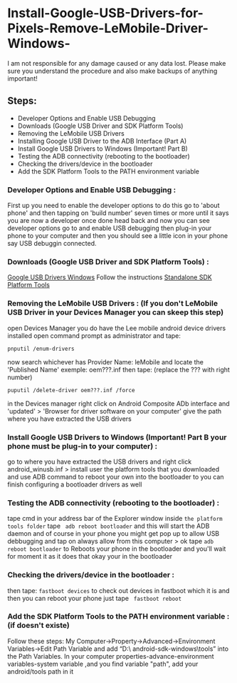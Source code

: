 # Install-Google-USB-Drivers-for-Pixels-Remove-LeMobile-Driver-Windows-
 I am not responsible for any damage caused or any data lost. Please make sure you understand the procedure and also make backups of anything important!
 
## Steps:
- Developer Options and Enable USB Debugging 
- Downloads (Google USB Driver and SDK Platform Tools)
- Removing the LeMobile USB Drivers
- Installing Google USB Driver to the ADB Interface (Part A)
- Install Google USB Drivers to Windows (Important! Part B)
- Testing the ADB connectivity (rebooting to the bootloader)
- Checking the drivers/device in the bootloader
- Add the SDK Platform Tools to the PATH environment variable

### Developer Options and Enable USB Debugging :
First up you need to enable the developer options to do this go to 'about phone' and then tapping on 'build number' seven times or more until it says you are now a developer once done head back and now you can see developer options go to and enable USB debugging then plug-in your phone to your computer and then you should see a little icon in your phone say USB debuggin connected.

### Downloads (Google USB Driver and SDK Platform Tools) :

[Google USB Drivers Windows](https://developer.android.com/studio/run/win-usb)
Follow the instructions 
[Standalone SDK Platform Tools](https://developer.android.com/studio/releases/platform-tools.html)

### Removing the LeMobile USB Drivers : (If you don't LeMobile USB Driver in your Devices Manager you can skeep this step)

open Devices Manager you do have the Lee mobile android device drivers installed
open command prompt as administrator and tape:
```
pnputil /enum-drivers
```
now search whichever has Provider Name: leMobile and locate the 'Published Name' exemple: oem???.inf
then tape: (replace the ??? with right number)
```
puputil /delete-driver oem???.inf /force
```
in the Devices manager right click on Android Composite ADb interface and 'updated' > 'Browser for driver software on your computer' give the path where you have extracted the USB drivers 

### Install Google USB Drivers to Windows (Important! Part B your phone must be plug-in to your computer) :
go to  where you have extracted the USB drivers and right click android_winusb.inf > install
user the platform tools that you downloaded and use ADB command to reboot your own into the bootloader to you can finish configuring a bootloader drivers as well

### Testing the ADB connectivity (rebooting to the bootloader) :
tape cmd in your address bar  of the Explorer window inside ```the platform tools folder``` 
tape ``` adb reboot bootloader``` and this will start the ADB daemon and of course in your phone you might get pop up to allow USB debbugging and tap on always allow from this computer > ok 
tape ```adb reboot bootloader``` to Reboots your phone in the bootloader
and you'll wait for moment it as it does that okay your in the bootloader

### Checking the drivers/device in the bootloader :

then tape: ```fastboot devices``` to check out devices in fastboot which it is and then you can reboot your phone just tape ``` fastboot reboot```

### Add the SDK Platform Tools to the PATH environment variable :(if doesn't existe)
Follow these steps:
My Computer->Property->Advanced->Environment Variables->Edit Path Variable and add “D:\ android-sdk-windows\tools” into the Path Variables. In your computer properties-advance-environment variables-system variable ,and you find variable "path", add your android/tools path in it
 
